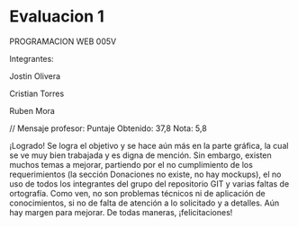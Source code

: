 # Evaluacion 1

PROGRAMACION WEB 005V

Integrantes:

Jostin Olivera

Cristian Torres

Ruben Mora

// Mensaje profesor:
Puntaje Obtenido: 37,8
Nota: 5,8

¡Logrado!
Se logra el objetivo y se hace aún más en la parte gráfica, la cual se ve muy bien trabajada y es digna de mención. Sin embargo, existen muchos temas a mejorar, partiendo por el no cumplimiento de los requerimientos (la sección Donaciones no existe, no hay mockups), el no uso de todos los integrantes del grupo del repositorio GIT y varias faltas de ortografía. Como ven, no son problemas técnicos ni de aplicación de conocimientos, si no de falta de atención a lo solicitado y a detalles.
Aún hay margen para mejorar. De todas maneras, ¡felicitaciones!
